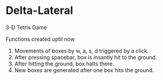 # Delta-Lateral
3-D Tetris Game

Functions created uptil now
1. Movements of boxes by w, a, s, d triggered by a click.
2. After pressing spacebar, box is insantly hit to the ground. 
3. After hitting the ground, box halts there.
4. New boxes are generated after one box hits the ground.
